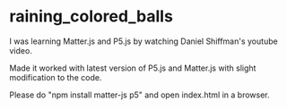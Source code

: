 # raining_colored_balls

I was learning Matter.js and P5.js by watching Daniel Shiffman's youtube video. 

Made it worked with latest version of P5.js and Matter.js with slight modification to the code.

Please do "npm install matter-js p5" and open index.html in a browser.
